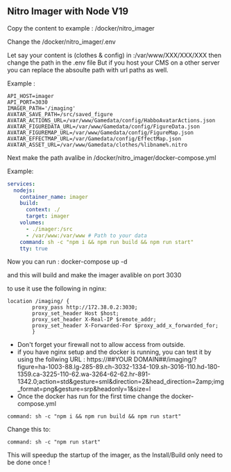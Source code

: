 ## Nitro Imager with Node V19

Copy the content to example : /docker/nitro_imager

Change the /docker/nitro_imager/.env

Let say your content is (clothes & config) in :/var/www/XXX/XXX/XXX then change the path in the .env file
But if you host your CMS on a other server you can replace the absoulte path with url paths as well.

Example :
```env
API_HOST=imager
API_PORT=3030
IMAGER_PATH='/imaging'
AVATAR_SAVE_PATH=/src/saved_figure
AVATAR_ACTIONS_URL=/var/www/Gamedata/config/HabboAvatarActions.json
AVATAR_FIGUREDATA_URL=/var/www/Gamedata/config/FigureData.json
AVATAR_FIGUREMAP_URL=/var/www/Gamedata/config/FigureMap.json
AVATAR_EFFECTMAP_URL=/var/Gamedata/config/EffectMap.json
AVATAR_ASSET_URL=/var/www/Gamedata/clothes/%libname%.nitro
```
Next make the path avalibe in /docker/nitro_imager/docker-compose.yml

Example:

```yml
services:
  nodejs:
    container_name: imager
    build:
      context: ./
      target: imager
    volumes:
      - ./imager:/src
      - /var/www:/var/www # Path to your data
    command: sh -c "npm i && npm run build && npm run start" 
    tty: true
```

Now you can run : docker-compose up -d 

and this will build and make the imager avalible on port 3030

to use it use the following in nginx:

```
location /imaging/ {
        proxy_pass http://172.38.0.2:3030;
        proxy_set_header Host $host;
        proxy_set_header X-Real-IP $remote_addr;
        proxy_set_header X-Forwarded-For $proxy_add_x_forwarded_for;
        }
```

* Don't forget your firewall not to allow access from outside.
* if you have nginx setup and the docker is running, you can test it by using the follwing URL : https://##YOUR DOMAIN##/imaging/?figure=ha-1003-88.lg-285-89.ch-3032-1334-109.sh-3016-110.hd-180-1359.ca-3225-110-62.wa-3264-62-62.hr-891-1342.0;action=std&gesture=sml&direction=2&head_direction=2amp;img_format=png&gesture=srp&headonly=1&size=l
* Once the docker has run for the first time change the docker-compose.yml
```
command: sh -c "npm i && npm run build && npm run start"
```
Change this to:
```
command: sh -c "npm run start"
```
This will speedup the startup of the imager, as the Install/Build only need to be done once !
